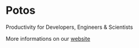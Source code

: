 # Potos

Productivity for Developers, Engineers & Scientists

More informations on our [website](https://potos.dev)

